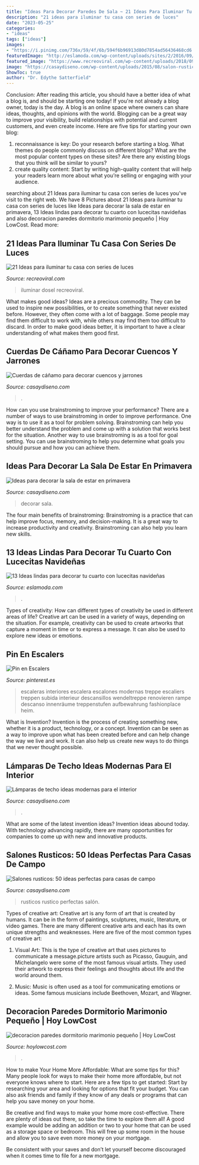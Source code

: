 ```yaml
---
title: "Ideas Para Decorar Paredes De Sala ~ 21 Ideas Para Iluminar Tu Casa Con Series De Luces"
description: "21 ideas para iluminar tu casa con series de luces"
date: "2023-05-25"
categories:
- "ideas"
tags: ["ideas"]
images:
- "https://i.pinimg.com/736x/59/4f/6b/594f6b96913d80d7854ad56436468cd6.jpg"
featuredImage: "http://eslamoda.com/wp-content/uploads/sites/2/2016/09/912.jpg"
featured_image: "https://www.recreoviral.com/wp-content/uploads/2018/09/decoración-con-series-de-luces-recreoviral-1-2.jpg"
image: "https://casaydiseno.com/wp-content/uploads/2015/08/salon-rustico-taburete-sofa-marron-mesa-madera.jpg"
ShowToc: true
author: "Dr. Edythe Satterfield"
---
```



Conclusion: After reading this article, you should have a better idea of what a blog is, and should be starting one today!
If you're not already a blog owner, today is the day. A blog is an online space where owners can share ideas, thoughts, and opinions with the world. Blogging can be a great way to improve your visibility, build relationships with potential and current customers, and even create income. Here are five tips for starting your own blog: 
1. reconnaissance is key: Do your research before starting a blog. What themes do people commonly discuss on different blogs? What are the most popular content types on these sites? Are there any existing blogs that you think will be similar to yours? 
2. create quality content: Start by writing high-quality content that will help your readers learn more about what you’re selling or engaging with your audience.

	

		
searching about 21 Ideas para iluminar tu casa con series de luces you've visit to the right web. We have 8 Pictures about 21 Ideas para iluminar tu casa con series de luces like Ideas para decorar la sala de estar en primavera, 13 Ideas lindas para decorar tu cuarto con lucecitas navideñas and also decoracion paredes dormitorio marimonio pequeño | Hoy LowCost. Read more:
		
    
## 21 Ideas Para Iluminar Tu Casa Con Series De Luces

<img loading=lazy src="https://www.recreoviral.com/wp-content/uploads/2018/09/decoración-con-series-de-luces-recreoviral-1-2.jpg" onerror="this.onerror=null;this.src='https://tse2.mm.bing.net/th?id=OIP.vutjawo4uTM2afT3BFdjpgHaLH&amp;pid=15.1';" alt="21 Ideas para iluminar tu casa con series de luces">

_Source: recreoviral.com_

>iluminar dosel recreoviral. 

	

What makes good ideas?
Ideas are a precious commodity. They can be used to inspire new possibilities, or to create something that never existed before. However, they often come with a lot of baggage. Some people may find them difficult to work with, while others may find them too difficult to discard. In order to make good ideas better, it is important to have a clear understanding of what makes them good first.

    
## Cuerdas De Cáñamo Para Decorar Cuencos Y Jarrones

<img loading=lazy src="https://casaydiseno.com/wp-content/uploads/2015/04/flores-de-caña-o-cuerdfa.jpg" onerror="this.onerror=null;this.src='https://tse1.mm.bing.net/th?id=OIP.1i_wx9QW6msNtlNquJugmAHaJ3&amp;pid=15.1';" alt="Cuerdas de cáñamo para decorar cuencos y jarrones">

_Source: casaydiseno.com_

>. 

	

How can you use brainstroming to improve your performance?
There are a number of ways to use brainstroming in order to improve performance. One way is to use it as a tool for problem solving. Brainstroming can help you better understand the problem and come up with a solution that works best for the situation. Another way to use brainstroming is as a tool for goal setting. You can use brainstroming to help you determine what goals you should pursue and how you can achieve them.

    
## Ideas Para Decorar La Sala De Estar En Primavera

<img loading=lazy src="https://casaydiseno.com/wp-content/uploads/2016/03/ideas-para-decorarsal.jpg" onerror="this.onerror=null;this.src='https://tse3.mm.bing.net/th?id=OIP.H195vSRFfjTrqCAfk2AeOQHaGp&amp;pid=15.1';" alt="Ideas para decorar la sala de estar en primavera">

_Source: casaydiseno.com_

>decorar sala. 

	

The four main benefits of brainstroming:
Brainstroming is a practice that can help improve focus, memory, and decision-making. It is a great way to increase productivity and creativity. Brainstroming can also help you learn new skills.

    
## 13 Ideas Lindas Para Decorar Tu Cuarto Con Lucecitas Navideñas

<img loading=lazy src="http://eslamoda.com/wp-content/uploads/sites/2/2016/09/912.jpg" onerror="this.onerror=null;this.src='https://tse3.mm.bing.net/th?id=OIP.ktGA6Ib5YM_qpLu2mwaHSgHaKX&amp;pid=15.1';" alt="13 Ideas lindas para decorar tu cuarto con lucecitas navideñas">

_Source: eslamoda.com_

>. 

	

Types of creativity: How can different types of creativity be used in different areas of life?
Creative art can be used in a variety of ways, depending on the situation. For example, creativity can be used to create artworks that capture a moment in time or to express a message. It can also be used to explore new ideas or emotions.

    
## Pin En Escalers

<img loading=lazy src="https://i.pinimg.com/736x/59/4f/6b/594f6b96913d80d7854ad56436468cd6.jpg" onerror="this.onerror=null;this.src='https://tse4.mm.bing.net/th?id=OIP.0o-SN5CaeldFzrnUTck9ywHaJ4&amp;pid=15.1';" alt="Pin en Escalers">

_Source: pinterest.es_

>escaleras interiores escalera escalones modernas treppe escaliers treppen subida interieur descansillos wendeltreppe renovieren rampe descanso innenräume treppenstufen aufbewahrung fashionplace heim. 

	

What is Invention?
Invention is the process of creating something new, whether it is a product, technology, or a concept. Invention can be seen as a way to improve upon what has been created before and can help change the way we live and work. It can also help us create new ways to do things that we never thought possible.

    
## Lámparas De Techo Ideas Modernas Para El Interior

<img loading=lazy src="https://casaydiseno.com/wp-content/uploads/2015/05/lampara-techo-elegante-estilo-moderno.jpg" onerror="this.onerror=null;this.src='https://tse2.mm.bing.net/th?id=OIP.FciGKPTvBVe8TYcAiZYT_AHaKu&amp;pid=15.1';" alt="Lámparas de techo ideas modernas para el interior">

_Source: casaydiseno.com_

>. 

	

What are some of the latest invention ideas?
Invention ideas abound today. With technology advancing rapidly, there are many opportunities for companies to come up with new and innovative products.

    
## Salones Rusticos: 50 Ideas Perfectas Para Casas De Campo

<img loading=lazy src="https://casaydiseno.com/wp-content/uploads/2015/08/salon-rustico-taburete-sofa-marron-mesa-madera.jpg" onerror="this.onerror=null;this.src='https://tse1.mm.bing.net/th?id=OIP.6v-DXd04Oi3A103jvFUgpQHaLs&amp;pid=15.1';" alt="Salones rusticos: 50 ideas perfectas para casas de campo">

_Source: casaydiseno.com_

>rusticos rustico perfectas salón. 

	

Types of creative art:
Creative art is any form of art that is created by humans. It can be in the form of paintings, sculptures, music, literature, or video games. There are many different creative arts and each has its own unique strengths and weaknesses. Here are five of the most common types of creative art:
1. Visual Art: This is the type of creative art that uses pictures to communicate a message.picture artists such as Picasso, Gauguin, and Michelangelo were some of the most famous visual artists. They used their artwork to express their feelings and thoughts about life and the world around them.

2. Music: Music is often used as a tool for communicating emotions or ideas. Some famous musicians include Beethoven, Mozart, and Wagner.

    
## Decoracion Paredes Dormitorio Marimonio Pequeño | Hoy LowCost

<img loading=lazy src="https://hoylowcost.com/wp-content/uploads/2015/10/decoracion-paredes-dormitorio-marimonio-pequeño.jpg" onerror="this.onerror=null;this.src='https://tse1.mm.bing.net/th?id=OIP.7S9UYFETrjju1wGhS2wk1AHaHa&amp;pid=15.1';" alt="decoracion paredes dormitorio marimonio pequeño | Hoy LowCost">

_Source: hoylowcost.com_

>. 

	

How to make Your Home More Affordable: What are some tips for this?
Many people look for ways to make their home more affordable, but not everyone knows where to start. Here are a few tips to get started:
Start by researching your area and looking for options that fit your budget. You can also ask friends and family if they know of any deals or programs that can help you save money on your home.

Be creative and find ways to make your home more cost-effective. There are plenty of ideas out there, so take the time to explore them all! A good example would be adding an addition or two to your home that can be used as a storage space or bedroom. This will free up some room in the house and allow you to save even more money on your mortgage.

Be consistent with your saves and don’t let yourself become discouraged when it comes time to file for a new mortgage.

